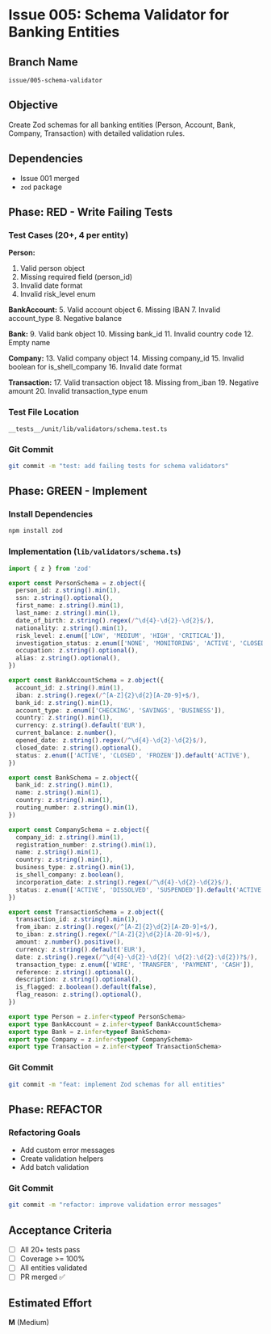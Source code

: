 # Issue 005: Schema Validator for Banking Entities

## Branch Name
`issue/005-schema-validator`

## Objective
Create Zod schemas for all banking entities (Person, Account, Bank, Company, Transaction) with detailed validation rules.

## Dependencies
- Issue 001 merged
- `zod` package

## Phase: RED - Write Failing Tests

### Test Cases (20+, 4 per entity)
**Person:**
1. Valid person object
2. Missing required field (person_id)
3. Invalid date format
4. Invalid risk_level enum

**BankAccount:**
5. Valid account object
6. Missing IBAN
7. Invalid account_type
8. Negative balance

**Bank:**
9. Valid bank object
10. Missing bank_id
11. Invalid country code
12. Empty name

**Company:**
13. Valid company object
14. Missing company_id
15. Invalid boolean for is_shell_company
16. Invalid date format

**Transaction:**
17. Valid transaction object
18. Missing from_iban
19. Negative amount
20. Invalid transaction_type enum

### Test File Location
`__tests__/unit/lib/validators/schema.test.ts`

### Git Commit
```bash
git commit -m "test: add failing tests for schema validators"
```

## Phase: GREEN - Implement

### Install Dependencies
```bash
npm install zod
```

### Implementation (`lib/validators/schema.ts`)
```typescript
import { z } from 'zod'

export const PersonSchema = z.object({
  person_id: z.string().min(1),
  ssn: z.string().optional(),
  first_name: z.string().min(1),
  last_name: z.string().min(1),
  date_of_birth: z.string().regex(/^\d{4}-\d{2}-\d{2}$/),
  nationality: z.string().min(1),
  risk_level: z.enum(['LOW', 'MEDIUM', 'HIGH', 'CRITICAL']),
  investigation_status: z.enum(['NONE', 'MONITORING', 'ACTIVE', 'CLOSED']),
  occupation: z.string().optional(),
  alias: z.string().optional(),
})

export const BankAccountSchema = z.object({
  account_id: z.string().min(1),
  iban: z.string().regex(/^[A-Z]{2}\d{2}[A-Z0-9]+$/),
  bank_id: z.string().min(1),
  account_type: z.enum(['CHECKING', 'SAVINGS', 'BUSINESS']),
  country: z.string().min(1),
  currency: z.string().default('EUR'),
  current_balance: z.number(),
  opened_date: z.string().regex(/^\d{4}-\d{2}-\d{2}$/),
  closed_date: z.string().optional(),
  status: z.enum(['ACTIVE', 'CLOSED', 'FROZEN']).default('ACTIVE'),
})

export const BankSchema = z.object({
  bank_id: z.string().min(1),
  name: z.string().min(1),
  country: z.string().min(1),
  routing_number: z.string().min(1),
})

export const CompanySchema = z.object({
  company_id: z.string().min(1),
  registration_number: z.string().min(1),
  name: z.string().min(1),
  country: z.string().min(1),
  business_type: z.string().min(1),
  is_shell_company: z.boolean(),
  incorporation_date: z.string().regex(/^\d{4}-\d{2}-\d{2}$/),
  status: z.enum(['ACTIVE', 'DISSOLVED', 'SUSPENDED']).default('ACTIVE'),
})

export const TransactionSchema = z.object({
  transaction_id: z.string().min(1),
  from_iban: z.string().regex(/^[A-Z]{2}\d{2}[A-Z0-9]+$/),
  to_iban: z.string().regex(/^[A-Z]{2}\d{2}[A-Z0-9]+$/),
  amount: z.number().positive(),
  currency: z.string().default('EUR'),
  date: z.string().regex(/^\d{4}-\d{2}-\d{2}( \d{2}:\d{2}:\d{2})?$/),
  transaction_type: z.enum(['WIRE', 'TRANSFER', 'PAYMENT', 'CASH']),
  reference: z.string().optional(),
  description: z.string().optional(),
  is_flagged: z.boolean().default(false),
  flag_reason: z.string().optional(),
})

export type Person = z.infer<typeof PersonSchema>
export type BankAccount = z.infer<typeof BankAccountSchema>
export type Bank = z.infer<typeof BankSchema>
export type Company = z.infer<typeof CompanySchema>
export type Transaction = z.infer<typeof TransactionSchema>
```

### Git Commit
```bash
git commit -m "feat: implement Zod schemas for all entities"
```

## Phase: REFACTOR

### Refactoring Goals
- Add custom error messages
- Create validation helpers
- Add batch validation

### Git Commit
```bash
git commit -m "refactor: improve validation error messages"
```

## Acceptance Criteria
- [ ] All 20+ tests pass
- [ ] Coverage >= 100%
- [ ] All entities validated
- [ ] PR merged ✅

## Estimated Effort
**M** (Medium)
